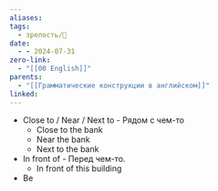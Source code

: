 ```yaml
---
aliases: 
tags:
  - зрелость/🌱
date:
  - - 2024-07-31
zero-link:
  - "[[00 English]]"
parents:
  - "[[Грамматические конструкции в английском]]"
linked:
---
```

- Close to / Near / Next to - Рядом с чем-то
	- Close to the bank
	- Near the bank
	- Next to the bank
- In front of - Перед чем-то. 
	- In front of this building
- Be